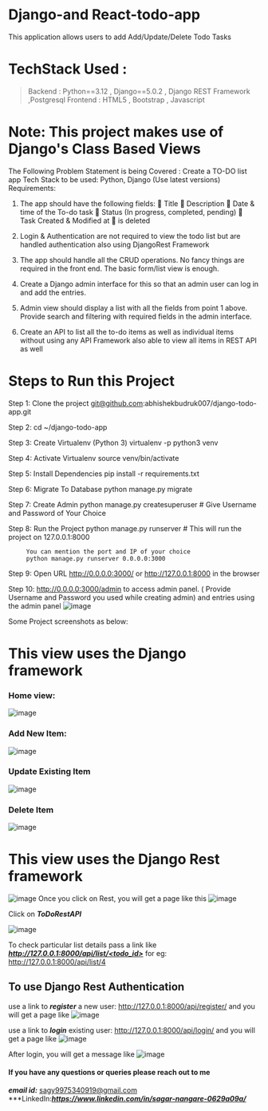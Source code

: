 # Django-and React-todo-app
This application allows users to add Add/Update/Delete Todo Tasks

# TechStack Used :
>Backend : Python==3.12 , Django==5.0.2  , Django REST Framework ,Postgresql
Frontend : HTML5 , Bootstrap , Javascript

# Note: This project makes use of Django's Class Based Views

The Following Problem Statement is being Covered :
Create a TO-DO list app
Tech Stack to be used: Python, Django (Use latest versions)
Requirements:
1. The app should have the following fields:
   Title
   Description
   Date & time of the To-do task
   Status (In progress, completed, pending)
   Task Created & Modified at
   is deleted

2. Login & Authentication are not required to view the todo list but are handled authentication also using DjangoRest Framework

3. The app should handle all the CRUD operations. No fancy things are required in the front end. The basic form/list view is enough.

4. Create a Django admin interface for this so that an admin user can log in and add the entries.
5. Admin view should display a list with all the fields from point 1 above. Provide search and filtering with required fields in the admin interface.
6. Create an API to list all the to-do items as well as individual items without using any API Framework also able to view all items in REST API as well

# Steps to Run this Project
Step 1: Clone the project git@github.com:abhishekbudruk007/django-todo-app.git

Step 2: cd ~/django-todo-app

Step 3: Create Virtualenv (Python 3)
         virtualenv -p python3 venv

Step 4: Activate Virtualenv
         source venv/bin/activate

Step 5: Install Dependencies
         pip install -r requirements.txt

Step 6: Migrate To Database
         python manage.py migrate

Step 7: Create Admin
         python manage.py createsuperuser
         # Give Username and Password of Your Choice

Step 8: Run the Project
         python manage.py runserver
         # This will run the project on 127.0.0.1:8000

         You can mention the port and IP of your choice
         python manage.py runserver 0.0.0.0:3000

Step 9: Open URL http://0.0.0.0:3000/ or http://127.0.0.1:8000 in the browser

Step 10: http://0.0.0.0:3000/admin to access admin panel. ( Provide Username and Password you used while creating admin) and entries using the admin panel
![image](https://github.com/sagynangare/Todo-List-with-Django-and-Rest/assets/22528841/2db3991d-4b60-4e10-b8f0-6139575fb874)


Some Project screenshots as below:
# This view uses the Django framework
### Home view:
![image](https://github.com/sagynangare/Todo-List-with-Django-and-Rest/assets/22528841/d59072c1-1e96-4596-81cd-8172e0a024df)

### Add New Item:
![image](https://github.com/sagynangare/Todo-List-with-Django-and-Rest/assets/22528841/c61e8b0e-600b-4349-97cc-0f15d741f3b5)

### Update Existing Item
![image](https://github.com/sagynangare/Todo-List-with-Django-and-Rest/assets/22528841/ec3c3890-bf32-4c09-8e1f-9297068b8f31)

### Delete Item
![image](https://github.com/sagynangare/Todo-List-with-Django-and-Rest/assets/22528841/57d7a4e6-250e-4c1e-a211-24d8f5ae12ca)

# This view uses the Django Rest framework
![image](https://github.com/sagynangare/Todo-List-with-Django-and-Rest/assets/22528841/eec7a13f-e74b-440b-95ff-0444a7e5e68a)
Once you click on Rest, you will get a page like this
![image](https://github.com/sagynangare/Todo-List-with-Django-and-Rest/assets/22528841/2f7e3955-f86e-4dbe-9a92-eb22afd436ba)

Click on ***ToDoRestAPI***

![image](https://github.com/sagynangare/Todo-List-with-Django-and-Rest/assets/22528841/c73a10aa-a0c2-4123-9b5f-d7422557f424)

To check particular list details pass a link like <u>***http://127.0.0.1:8000/api/list/<todo_id>***</u>
for eg: http://127.0.0.1:8000/api/list/4

## To use Django Rest Authentication
use a link to ***register*** a new user: 
<u>http://127.0.0.1:8000/api/register/</u>
and you will get a page like
![image](https://github.com/sagynangare/Todo-List-with-Django-and-Rest/assets/22528841/3908937a-d27b-4fce-84e9-637b0cb9d0fb)

use a link to ***login*** existing user: 
<u>http://127.0.0.1:8000/api/login/</u>
and you will get a page like
![image](https://github.com/sagynangare/Todo-List-with-Django-and-Rest/assets/22528841/e421fd20-16b3-4446-b03a-b264a1cdea2e)

After login, you will get a message like
![image](https://github.com/sagynangare/Todo-List-with-Django-and-Rest/assets/22528841/90009bee-5b64-45e7-ac0c-6bc0b06357f6)

#### If you have any questions or queries please reach out to me
***email id:*** sagy9975340919@gmail.com
***LinkedIn:***https://www.linkedin.com/in/sagar-nangare-0629a09a/***
